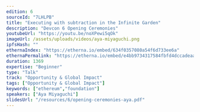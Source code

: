 ```yaml
---
edition: 6
sourceId: "7LHLPB"
title: "Executing with subtraction in the Infinite Garden"
description: "Devcon 6 Opening Ceremonies"
youtubeUrl: "https://youtu.be/noXPewi5qOk"
imageUrl: /assets/uploads/videos/aya-miyaguchi.png
ipfsHash: ""
ethernaIndex: "https://etherna.io/embed/634f0357080a54f6d733ee6a"
ethernaPermalink: "https://etherna.io/embed/e4bb9734317584fbfd4dccadeaa0b3f4e31fc349b38152a11e3bb296214ca580"
duration: 1369
expertise: "Beginner"
type: "Talk"
track: "Opportunity & Global Impact"
tags: ["Opportunity & Global Impact"]
keywords: ["ethereum","foundation"]
speakers: ["Aya Miyaguchi"]
slidesUrl: "/resources/6/opening-ceremonies-aya.pdf"
---
```

